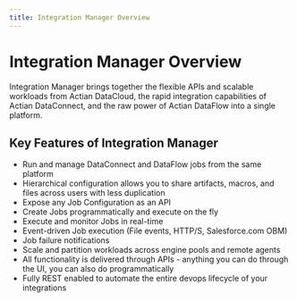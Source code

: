 ```yaml
---
title: Integration Manager Overview
---
```


# Integration Manager Overview

Integration Manager brings together the flexible APIs and scalable workloads from Actian DataCloud, the rapid integration capabilities of Actian DataConnect, and the raw power of Actian DataFlow into a single platform.

## Key Features of Integration Manager

* Run and manage DataConnect and DataFlow jobs from the same platform
* Hierarchical configuration allows you to share artifacts, macros, and files across users with less duplication
* Expose any Job Configuration as an API
* Create Jobs programmatically and execute on the fly
* Execute and monitor Jobs in real-time
* Event-driven Job execution (File events, HTTP/S, Salesforce.com OBM)
* Job failure notifications
* Scale and partition workloads across engine pools and remote agents
* All functionality is delivered through APIs - anything you can do through the UI, you can also do programmatically
* Fully REST enabled to automate the entire devops lifecycle of your integrations
